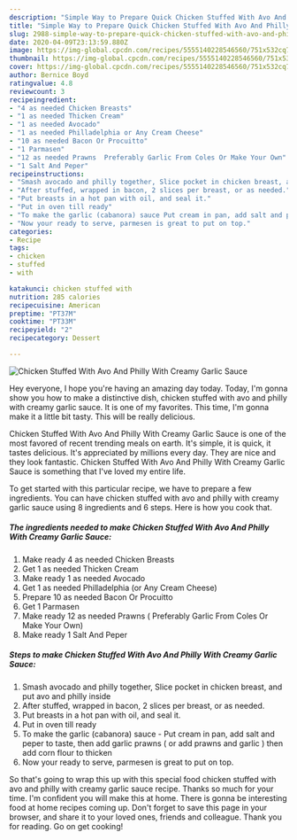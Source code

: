 ```yaml
---
description: "Simple Way to Prepare Quick Chicken Stuffed With Avo And Philly With Creamy Garlic Sauce"
title: "Simple Way to Prepare Quick Chicken Stuffed With Avo And Philly With Creamy Garlic Sauce"
slug: 2988-simple-way-to-prepare-quick-chicken-stuffed-with-avo-and-philly-with-creamy-garlic-sauce
date: 2020-04-09T23:13:59.880Z
image: https://img-global.cpcdn.com/recipes/5555140228546560/751x532cq70/chicken-stuffed-with-avo-and-philly-with-creamy-garlic-sauce-recipe-main-photo.jpg
thumbnail: https://img-global.cpcdn.com/recipes/5555140228546560/751x532cq70/chicken-stuffed-with-avo-and-philly-with-creamy-garlic-sauce-recipe-main-photo.jpg
cover: https://img-global.cpcdn.com/recipes/5555140228546560/751x532cq70/chicken-stuffed-with-avo-and-philly-with-creamy-garlic-sauce-recipe-main-photo.jpg
author: Bernice Boyd
ratingvalue: 4.8
reviewcount: 3
recipeingredient:
- "4 as needed Chicken Breasts"
- "1 as needed Thicken Cream"
- "1 as needed Avocado"
- "1 as needed Philladelphia or Any Cream Cheese"
- "10 as needed Bacon Or Procuitto"
- "1 Parmasen"
- "12 as needed Prawns  Preferably Garlic From Coles Or Make Your Own"
- "1 Salt And Peper"
recipeinstructions:
- "Smash avocado and philly together, Slice pocket in chicken breast, and put avo and philly inside"
- "After stuffed, wrapped in bacon, 2 slices per breast, or as needed."
- "Put breasts in a hot pan with oil, and seal it."
- "Put in oven till ready"
- "To make the garlic (cabanora) sauce Put cream in pan, add salt and peper to taste, then add garlic prawns ( or add prawns and garlic ) then add corn flour to thicken"
- "Now your ready to serve, parmesen is great to put on top."
categories:
- Recipe
tags:
- chicken
- stuffed
- with

katakunci: chicken stuffed with 
nutrition: 285 calories
recipecuisine: American
preptime: "PT37M"
cooktime: "PT33M"
recipeyield: "2"
recipecategory: Dessert

---
```



![Chicken Stuffed With Avo And Philly With Creamy Garlic Sauce](https://img-global.cpcdn.com/recipes/5555140228546560/751x532cq70/chicken-stuffed-with-avo-and-philly-with-creamy-garlic-sauce-recipe-main-photo.jpg)

Hey everyone, I hope you're having an amazing day today. Today, I'm gonna show you how to make a distinctive dish, chicken stuffed with avo and philly with creamy garlic sauce. It is one of my favorites. This time, I'm gonna make it a little bit tasty. This will be really delicious.



Chicken Stuffed With Avo And Philly With Creamy Garlic Sauce is one of the most favored of recent trending meals on earth. It's simple, it is quick, it tastes delicious. It's appreciated by millions every day. They are nice and they look fantastic. Chicken Stuffed With Avo And Philly With Creamy Garlic Sauce is something that I've loved my entire life.


To get started with this particular recipe, we have to prepare a few ingredients. You can have chicken stuffed with avo and philly with creamy garlic sauce using 8 ingredients and 6 steps. Here is how you cook that.

<!--inarticleads1-->

##### The ingredients needed to make Chicken Stuffed With Avo And Philly With Creamy Garlic Sauce:

1. Make ready 4 as needed Chicken Breasts
1. Get 1 as needed Thicken Cream
1. Make ready 1 as needed Avocado
1. Get 1 as needed Philladelphia (or Any Cream Cheese)
1. Prepare 10 as needed Bacon Or Procuitto
1. Get 1 Parmasen
1. Make ready 12 as needed Prawns ( Preferably Garlic From Coles Or Make Your Own)
1. Make ready 1 Salt And Peper




<!--inarticleads2-->

##### Steps to make Chicken Stuffed With Avo And Philly With Creamy Garlic Sauce:

1. Smash avocado and philly together, Slice pocket in chicken breast, and put avo and philly inside
1. After stuffed, wrapped in bacon, 2 slices per breast, or as needed.
1. Put breasts in a hot pan with oil, and seal it.
1. Put in oven till ready
1. To make the garlic (cabanora) sauce - Put cream in pan, add salt and peper to taste, then add garlic prawns ( or add prawns and garlic ) then add corn flour to thicken
1. Now your ready to serve, parmesen is great to put on top.




So that's going to wrap this up with this special food chicken stuffed with avo and philly with creamy garlic sauce recipe. Thanks so much for your time. I'm confident you will make this at home. There is gonna be interesting food at home recipes coming up. Don't forget to save this page in your browser, and share it to your loved ones, friends and colleague. Thank you for reading. Go on get cooking!
